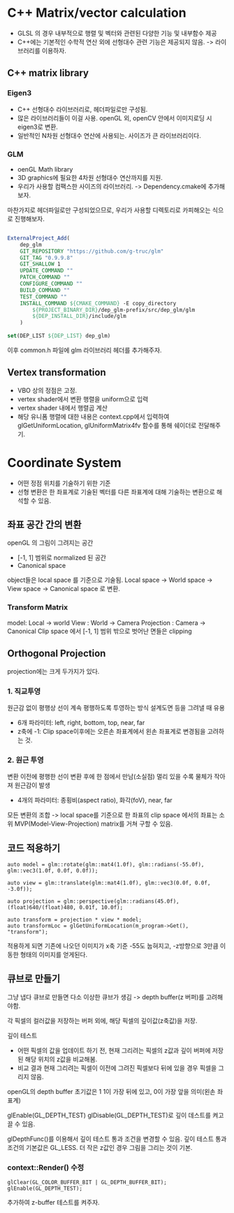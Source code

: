 # C++ Matrix/vector calculation
- GLSL 의 경우 내부적으로 행렬 및 벡터와 관련된 다양한 기능 및 내부함수 제공
- C++에는 기본적인 수학적 연산 외에 선형대수 관련 기능은 제공되지 않음.
-> 라이브러리를 이용하자.

## C++ matrix library
### Eigen3
- C++ 선형대수 라이브러리로, 헤더파일로만 구성됨.
- 많은 라이브러리들이 이걸 사용. openGL 외, openCV 안에서 이미지로딩 시 eigen3로 변환.
- 일반적인 N차원 선형대수 연산에 사용되는. 사이즈가 큰 라이브러리이다.

### GLM
- oenGL Math library
- 3D graphics에 필요한 4차원 선형대수 연산까지를 지원.
- 우리가 사용할 컴팩스한 사이즈의 라이브러리.
-> Dependency.cmake에 추가해보자.

마찬가지로 헤더파일로만 구성되었으므로, 우리가 사용할 디렉토리로 카피해오는 식으로 진행해보자.

```cmake

ExternalProject_Add(
	dep_glm
	GIT_REPOSITORY "https://github.com/g-truc/glm"
	GIT_TAG "0.9.9.8"
	GIT_SHALLOW 1
	UPDATE_COMMAND ""
	PATCH_COMMAND ""
	CONFIGURE_COMMAND ""
	BUILD_COMMAND ""
	TEST_COMMAND ""
	INSTALL_COMMAND ${CMAKE_COMMAND} -E copy_directory
		${PROJECT_BINARY_DIR}/dep_glm-prefix/src/dep_glm/glm
		${DEP_INSTALL_DIR}/include/glm
	)
	
set(DEP_LIST ${DEP_LIST} dep_glm)

```

이후 common.h 파일에 glm 라이브러리 헤더를 추가해주자.

## Vertex transformation
- VBO 상의 정점은 고정.
- vertex shader에서 변환 행렬을 uniform으로 입력
- vertex shader 내에서 행렬곱 계산
- 해당 유니폼 행렬에 대한 내용은 context.cpp에서 입력하여 glGetUniformLocation, glUniformMatrix4fv 함수를 통해 쉐이더로 전달해주기.

# Coordinate System
- 어떤 정점 위치를 기술하기 위한 기준
- 선형 변환은 한 좌표계로 기술된 벡터를 다른 좌표계에 대해 기술하는 변환으로 해석할 수 있음.

## 좌표 공간 간의 변환
openGL 의 그림이 그려지는 공간
- [-1, 1] 범위로 normalized 된 공간
- Canonical space

object들은 local space 를 기준으로 기술됨.
Local space -> World space -> View space -> Canonical space 로 변환.

### Transform Matrix
model: Local -> world
View : World -> Camera
Projection : Camera -> Canonical
Clip space 에서 [-1, 1] 범위 밖으로 벗어난 면들은 clipping

## Orthogonal Projection
projection에는 크게 두가지가 있다.

### 1. 직교투영
원근감 없이 평행상 선이 계속 평행하도록 투영하는 방식
설계도면 등을 그려낼 때 유용
- 6개 파라미터: left, right, bottom, top, near, far
- z축에 -1: Clip space이후에는 오른손 좌표계에서 왼손 좌표계로 변경됨을 고려하는 것.

### 2. 원근 투영
변환 이전에 평행한 선이 변환 후에 한 점에서 만남(소실점)
멀리 있을 수록 물체가 작아져 원근감이 발생
- 4개의 파라미터: 종횡비(aspect ratio), 화각(foV), near, far

모든 변환의 조합
-> local space를 기준으로 한 좌표의 clip space 에서의 좌표는 소위 MVP(Model-View-Projection) matrix를 거쳐 구할 수 있음.

## 코드 적용하기
```
auto model = glm::rotate(glm::mat4(1.0f), glm::radians(-55.0f), glm::vec3(1.0f, 0.0f, 0.0f));

auto view = glm::translate(glm::mat4(1.0f), glm::vec3(0.0f, 0.0f, -3.0f));

auto projection = glm::perspective(glm::radians(45.0f), (float)640/(float)480, 0.01f, 10.0f);

auto transform = projection * view * model;
auto transformLoc = glGetUniformLocation(m_program->Get(), "transform");
```
적용하게 되면 기존에 나오던 이미지가 x축 기준 -55도 눕혀지고, -z방향으로 3만큼 이동한 형태의 이미지를 얻게된다.

## 큐브로 만들기
그냥 냅다 큐브로 만들면 다소 이상한 큐브가 생김
-> depth buffer(z 버퍼)를 고려해야함.

각 픽셀의 컬러값을 저장하는 버퍼 외에, 해당 픽셀의 깊이값(z축값)을 저장.

깊이 테스트
- 어떤 픽셀의 값을 업데이트 하기 전, 현재 그리려는 픽셀의 z값과 깊이 버퍼에 저장된 해당 위치의 z값을 비교해봄.
- 비교 결과 현재 그리려는 픽셀이 이전에 그려진 픽셀보다 뒤에 있을 경우 픽셀을 그리지 않음.

openGL의 depth buffer 초기값은 1
1이 가장 뒤에 있고, 0이 가장 앞을 의미(왼손 좌표계)

glEnable(GL_DEPTH_TEST)
glDisable(GL_DEPTH_TEST)로 깊이 데스트를 켜고 끌 수 있음.

glDepthFunc()를 이용해서 깊이 테스트 통과 조건을 변경할 수 있음.
깊이 테스트 통과 조건의 기본값은 GL_LESS. 더 작은 z값인 경우 그림을 그리는 것이 기본.

### context::Render() 수정
```
glClear(GL_COLOR_BUFFER_BIT | GL_DEPTH_BUFFER_BIT);
glEnable(GL_DEPTH_TEST);
```
추가하여 z-buffer 테스트를 켜주자.

